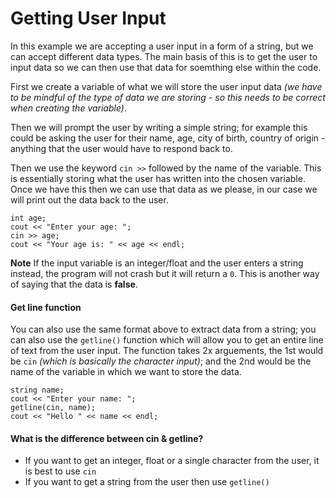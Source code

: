 # Getting User Input #

In this example we are accepting a user input in a form of a string, but we can accept different data types.  The main basis of this is to get the user to input data so we can then use that data for soemthing else within the code.

First we create a variable of what we will store the user input data *(we have to be mindful of the type of data we are storing - so this needs to be correct when creating the variable)*.

Then we will prompt the user by writing a simple string; for example this could be asking the user for their name, age, city of birth, country of origin - anything that the user would have to respond back to.

Then we use the keyword `cin >>` followed by the name of the variable.  This is essentially storing what the user has written into the chosen variable.  Once we have this then we can use that data as we please, in our case we will print out the data back to the user.

```
int age;
cout << "Enter your age: ";
cin >> age;
cout << "Your age is: " << age << endl;
``` 

**Note**
If the input variable is an integer/float and the user enters a string instead, the program will not crash but it will return a `0`.  This is another way of saying that the data is **false**.

#### Get line function ####
You can also  use the same format above to extract data from a string; you can also use the `getline()` function which will allow you to get an entire line of text from the user input.  The function takes 2x arguements, the 1st would be `cin` *(which is basically the character input)*; and the 2nd would be the name of the variable in which we want to store the data.

```
string name;
cout << "Enter your name: ";
getline(cin, name);
cout << "Hello " << name << endl;
```

#### What is the difference between cin & getline? ####
- If you want to get an integer, float or a single character from the user, it is best to use `cin`
- If you want to get a string from the user then use `getline()`
